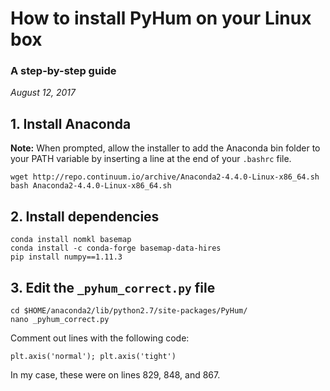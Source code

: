 # How to install PyHum on your Linux box
### A step-by-step guide
*August 12, 2017*

## 1. Install Anaconda

**Note:** When prompted, allow the installer to add the Anaconda bin folder to your PATH variable by inserting a line at the end of your `.bashrc` file.

```
wget http://repo.continuum.io/archive/Anaconda2-4.4.0-Linux-x86_64.sh
bash Anaconda2-4.4.0-Linux-x86_64.sh
```

## 2. Install dependencies
```
conda install nomkl basemap
conda install -c conda-forge basemap-data-hires
pip install numpy==1.11.3
```

## 3. Edit the `_pyhum_correct.py` file
```
cd $HOME/anaconda2/lib/python2.7/site-packages/PyHum/
nano _pyhum_correct.py
```

Comment out lines with the following code:
```
plt.axis('normal'); plt.axis('tight')
```

In my case, these were on lines 829, 848, and 867.
